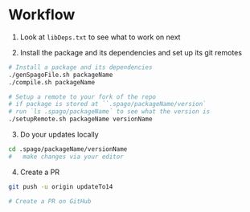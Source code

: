 # Workflow

1. Look at `libDeps.txt` to see what to work on next

2. Install the package and its dependencies and set up its git remotes
```bash
# Install a package and its dependencies
./genSpagoFile.sh packageName
./compile.sh packageName

# Setup a remote to your fork of the repo
# if package is stored at ``.spago/packageName/version`
# run `ls .spago/packageName` to see what the version is
./setupRemote.sh packageName versionName
```

3. Do your updates locally

```bash
cd .spago/packageName/versionName
#   make changes via your editor
```

4. Create a PR

```bash
git push -u origin updateTo14

# Create a PR on GitHub
```
